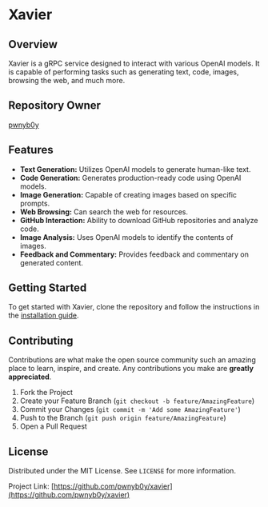 # Xavier

## Overview

Xavier is a gRPC service designed to interact with various OpenAI models. It is capable of performing tasks such as generating text, code, images, browsing the web, and much more.

## Repository Owner

[pwnyb0y](https://github.com/pwnyb0y)

## Features

- **Text Generation:** Utilizes OpenAI models to generate human-like text.
- **Code Generation:** Generates production-ready code using OpenAI models.
- **Image Generation:** Capable of creating images based on specific prompts.
- **Web Browsing:** Can search the web for resources.
- **GitHub Interaction:** Ability to download GitHub repositories and analyze code.
- **Image Analysis:** Uses OpenAI models to identify the contents of images.
- **Feedback and Commentary:** Provides feedback and commentary on generated content.

## Getting Started

To get started with Xavier, clone the repository and follow the instructions in the [installation guide](./docs/INSTALL.md).

## Contributing

Contributions are what make the open source community such an amazing place to learn, inspire, and create. Any contributions you make are **greatly appreciated**.

1. Fork the Project
2. Create your Feature Branch (`git checkout -b feature/AmazingFeature`)
3. Commit your Changes (`git commit -m 'Add some AmazingFeature'`)
4. Push to the Branch (`git push origin feature/AmazingFeature`)
5. Open a Pull Request

## License

Distributed under the MIT License. See `LICENSE` for more information.

Project Link: [https://github.com/pwnyb0y/xavier](https://github.com/pwnyb0y/xavier)
